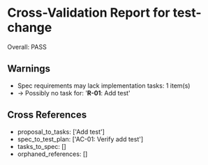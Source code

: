 # Cross-Validation Report for test-change

Overall: PASS


## Warnings

- Spec requirements may lack implementation tasks: 1 item(s)
-   → Possibly no task for: '**R-01**: Add test'

## Cross References

- proposal_to_tasks: ['Add test']
- spec_to_test_plan: ['AC-01: Verify add test']
- tasks_to_spec: []
- orphaned_references: []
